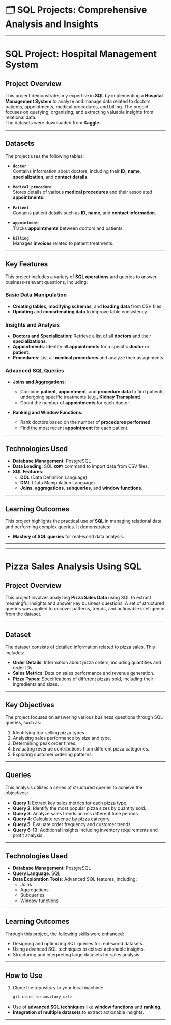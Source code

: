 # 🗂️ **SQL Projects: Comprehensive Analysis and Insights**
---

# **SQL Project: Hospital Management System**

## **Project Overview**

This project demonstrates my expertise in **SQL** by implementing a **Hospital Management System** to analyze and manage data related to doctors, patients, appointments, medical procedures, and billing. The project focuses on querying, organizing, and extracting valuable insights from relational data.  
The datasets were downloaded from **Kaggle**.

---

## **Datasets**

The project uses the following tables:

- **`doctor`**  
  Contains information about doctors, including their **ID**, **name**, **specialization**, and **contact details**.  

- **`Medical_procedure`**  
  Stores details of various **medical procedures** and their associated **appointments**.  

- **`Patient`**  
  Contains patient details such as **ID**, **name**, and **contact information**.  

- **`appointment`**  
  Tracks **appointments** between doctors and patients.  

- **`billing`**  
  Manages **invoices** related to patient treatments.  

---

## **Key Features**

This project includes a variety of **SQL operations** and queries to answer business-relevant questions, including:

### **Basic Data Manipulation**
- **Creating tables**, **modifying schemas**, and **loading data** from CSV files.  
- **Updating** and **concatenating data** to improve table consistency.

### **Insights and Analysis**
- **Doctors and Specialization**: Retrieve a list of all **doctors** and their **specializations**.  
- **Appointments**: Identify all **appointments** for a specific **doctor** or **patient**.  
- **Procedures**: List all **medical procedures** and analyze their assignments.

### **Advanced SQL Queries**
- **Joins and Aggregations**:  
  - Combine **patient**, **appointment**, and **procedure data** to find patients undergoing specific treatments (e.g., **Kidney Transplant**).  
  - Count the number of **appointments** for each doctor.  

- **Ranking and Window Functions**:  
  - Rank doctors based on the number of **procedures performed**.  
  - Find the most recent **appointment** for each patient.  

---

## **Technologies Used**

- **Database Management**: PostgreSQL  
- **Data Loading**: SQL **`COPY`** command to import data from CSV files.  
- **SQL Features**:  
  - **DDL** (Data Definition Language)  
  - **DML** (Data Manipulation Language)  
  - **Joins**, **aggregations**, **subqueries**, and **window functions**.  

---

## **Learning Outcomes**

This project highlights the practical use of **SQL** in managing relational data and performing complex queries. It demonstrates:  

- **Mastery of SQL queries** for real-world data analysis.

---
---

# **Pizza Sales Analysis Using SQL**

## **Project Overview**

This project involves analyzing **Pizza Sales Data** using SQL to extract meaningful insights and answer key business questions. A set of structured queries was applied to uncover patterns, trends, and actionable intelligence from the dataset.

---

## **Dataset**

The dataset consists of detailed information related to pizza sales. This includes:
- **Order Details**: Information about pizza orders, including quantities and order IDs.
- **Sales Metrics**: Data on sales performance and revenue generation.
- **Pizza Types**: Specifications of different pizzas sold, including their ingredients and sizes.

---

## **Key Objectives**

The project focuses on answering various business questions through SQL queries, such as:
1. Identifying top-selling pizza types.
2. Analyzing sales performance by size and type.
3. Determining peak order times.
4. Evaluating revenue contributions from different pizza categories.
5. Exploring customer ordering patterns.

---

## **Queries**

This analysis utilizes a series of structured queries to achieve the objectives:
- **Query 1**: Extract key sales metrics for each pizza type.
- **Query 2**: Identify the most popular pizza sizes by quantity sold.
- **Query 3**: Analyze sales trends across different time periods.
- **Query 4**: Calculate revenue by pizza category.
- **Query 5**: Evaluate order frequency and customer trends.
- **Query 6-10**: Additional insights including inventory requirements and profit analysis.

---

## **Technologies Used**

- **Database Management**: PostgreSQL
- **Query Language**: SQL
- **Data Exploration Tools**: Advanced SQL features, including:
  - Joins
  - Aggregations
  - Subqueries
  - Window functions

---

## **Learning Outcomes**

Through this project, the following skills were enhanced:
- Designing and optimizing SQL queries for real-world datasets.
- Using advanced SQL techniques to extract actionable insights.
- Structuring and interpreting large datasets for sales analysis.

---

## **How to Use**

1. Clone the repository to your local machine:
   ```bash
   git clone <repository_url>

- Use of **advanced SQL techniques** like **window functions** and **ranking**.  
- **Integration of multiple datasets** to extract actionable insights.  



---
